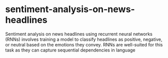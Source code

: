 # sentiment-analysis-on-news-headlines
Sentiment analysis on news headlines using recurrent neural networks (RNNs) involves training a model to classify headlines as positive, negative, or neutral based on the emotions they convey. RNNs are well-suited for this task as they can capture sequential dependencies in language
